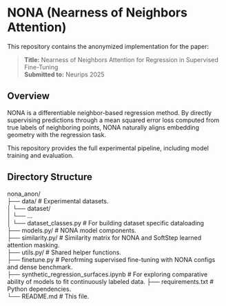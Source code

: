 # NONA (Nearness of Neighbors Attention)

This repository contains the anonymized implementation for the paper:

> **Title:** Nearness of Neighbors Attention for Regression in Supervised Fine-Tuning  
> **Submitted to:** Neurips 2025

## Overview

NONA is a differentiable neighbor-based regression method. By directly supervising predictions through a mean squared error loss computed from true labels of neighboring points, NONA naturally aligns embedding geometry with the regression task.

This repository provides the full experimental pipeline, including model training and evaluation.

## Directory Structure  
nona_anon/  
├── data/ # Experimental datasets.  
│ └── dataset/  
│  └── ...  
│ └── dataset_classes.py # For building dataset specific dataloading  
├── models.py/ # NONA model components.  
├── similarity.py/ # Similarity matrix for NONA and SoftStep learned attention masking.  
├── utils.py/ # Shared helper functions.  
├── finetune.py # Perofrming supervised fine-tuning with NONA configs and dense benchmark.  
├── synthetic_regression_surfaces.ipynb # For exploring comparative ability of models to fit continuously labeled data.
├── requirements.txt # Python dependencies.  
└── README.md # This file.  
